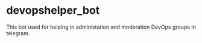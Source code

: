 # devopshelper_bot
This bot used for helping in administation and moderation DevOps groups in telegram.
